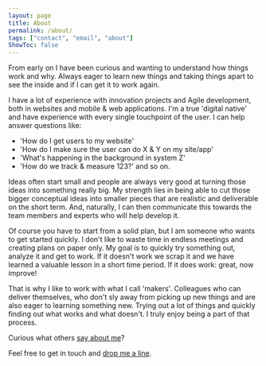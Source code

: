 ```yaml
---
layout: page
title: About
permalink: /about/
tags: ["contact", "email", "about"]
ShowToc: false
---
```


From early on I have been curious and wanting to understand how things work and why. Always eager to learn new things and taking things apart to see the inside and if I can get it to work again. 

I have a lot of experience with innovation projects and Agile development, both in websites and mobile & web applications. I'm a true 'digital native' and have experience with every single touchpoint of the user. I can help answer questions like:
* 'How do I get users to my website'
* 'How do I make sure the user can do X & Y on my site/app'
* 'What's happening in the background in system Z'
* 'How do we track & measure 123?' and so on.

Ideas often start small and people are always very good at turning those ideas into something really big. My strength lies in being able to cut those bigger conceptual ideas into smaller pieces that are realistic and deliverable on the short term. And, naturally, I can then communicate this towards the team members and experts who will help develop it.

Of course you have to start from a solid plan, but I am someone who wants to get started quickly. I don't like to waste time in endless meetings and creating plans on paper only. My goal is to quickly try something out, analyze it and get to work. If it doesn't work we scrap it and we have learned a valuable lesson in a short time period. If it does work: great, now improve! 

That is why I like to work with what I call 'makers'. Colleagues who can deliver themselves, who don't sly away from picking up new things and are also eager to learning something new. Trying out a lot of things and quickly finding out what works and what doesn't. I truly enjoy being a part of that process.

Curious what others [say about me](/testimonials/)?

Feel free to get in touch and [drop me a line](mailto:carlobloks@me.com).